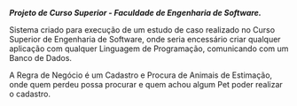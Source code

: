 ***Projeto de Curso Superior - Faculdade de Engenharia de Software.***

Sistema criado para execução de um estudo de caso realizado no Curso Superior de Engenharia de Software, onde seria encessário criar qualquer aplicação com qualquer Linguagem de Programação, comunicando com um Banco de Dados.

A Regra de Negócio é um Cadastro e Procura de Animais de Estimação, onde quem perdeu possa procurar e quem achou algum Pet poder realizar o cadastro. 
